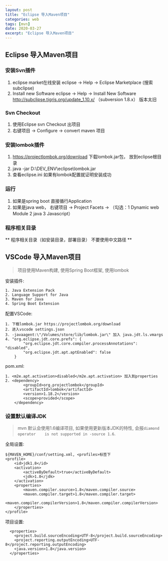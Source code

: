 ```yaml
---
layout: post
title: "Eclipse 导入Maven项目"
categories: web
tags: [mvn]
date: 2020-03-27
excerpt: "Eclipse 导入Maven项目"
---
```


## Eclipse 导入Maven项目

### 安装Svn插件
1. eclipse market在线安装 eclipse -> Help -> Eclipse Marketplace (搜索subclipse)
2. Install new Software eclipse -> Help -> Install New Software http://subclipse.tigris.org/update_1.10.x/ （subversion 1.8.x） 版本太旧

### Svn Checkout
1. 使用Eclipse svn Checkout 出项目
2. 右键项目 -> Configure -> convert maven 项目

### 安装lombok插件
1. https://projectlombok.org/download 下载lombok.jar包， 放到eclipse根目录
2. java -jar D:\DEV_ENV\eclipse\lombok.jar
3. 查看eclipse.ini 如果有lombok配置就证明安装成功

### 运行
1. 如果是spring boot 直接循行Application
2. 如果是java web， 右键项目 -> Project Facets -> （勾选：1 Dynamic web Module 2 java 3 Javascript）

### 程序相关目录
** 程序相关目录（如安装目录，部署目录） 不要使用中文路径 **

## VSCode 导入Maven项目

> 项目使用Maven构建, 使用Spring Boot框架, 使用lombok

安装插件: 

    1. Java Extension Pack
    2. Language Support for Java
    3. Maven for Java
    4. Spring Boot Extension

配置VSCode:

    1. 下载lombok.jar https://projectlombok.org/download
    2. 进入vscode settings.json
    3. -javaagent:\"/Volumes/store/lib/lombok.jar\" 加入 java.jdt.ls.vmargs
    4. "org.eclipse.jdt.core.prefs": {
            "org.eclipse.jdt.core.compiler.processAnnotations": "disabled",
            "org.eclipse.jdt.apt.aptEnabled": false
        }

pom.xml:

    1. <m2e.apt.activation>disabled</m2e.apt.activation> 加入到properties
    2. <dependency>
			<groupId>org.projectlombok</groupId>
			<artifactId>lombok</artifactId>
			<version>1.18.2</version>
			<scope>provided</scope>
		</dependency>


### 设置默认编译JDK

> mvn 默认会使用1.6编译项目, 如果使用更新版本JDK的特性, 会报`diamond operator   
> is not supported in -source 1.6`.

全局设置:

    ${MAVEN_HOME}/conf/setting.xml, <profiles>标签下
    <profile>
        <id>jdk1.8</id>
        <activation>
            <activeByDefault>true</activeByDefault>
            <jdk>1.8</jdk>
        </activation>
        <properties>
            <maven.compiler.source>1.8</maven.compiler.source>
            <maven.compiler.target>1.8</maven.compiler.target>
            <maven.compiler.compilerVersion>1.8</maven.compiler.compilerVersion>
        </properties>
    </profile>

项目设置:

      <properties>
        <project.build.sourceEncoding>UTF-8</project.build.sourceEncoding>
        <project.reporting.outputEncoding>UTF-8</project.reporting.outputEncoding>
        <java.version>1.8</java.version>
      </properties>

